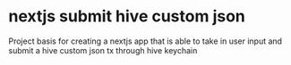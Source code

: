 # nextjs submit hive custom json
 Project basis for creating a nextjs app that is able to take in user input and submit a hive custom json tx through hive keychain

